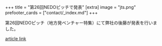 +++
title = "第26回NEDOピッチで発表"
[extra]
image = "jts.png"
prefooter_cards = ["contact/_index.md"]
+++

第26回NEDOピッチ（地方発ベンチャー特集）にて弊社の後藤が発表を行いました。

[article link](https://www.youtube.com/watch?v=Zt_zESlPNQ4)
